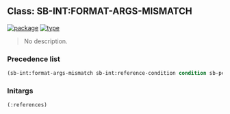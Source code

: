## Class: SB-INT:FORMAT-ARGS-MISMATCH
[![package](https://img.shields.io/badge/Package-SB--INT-5f9ea0.svg?style=social&colorA=999999)](../) [![type](https://img.shields.io/badge/Type-Class-5f9ea0.svg?style=social&colorA=999999)](../#class) 

> No description.

### Precedence list
```cl
(sb-int:format-args-mismatch sb-int:reference-condition condition sb-pcl::slot-object t)
```
### Initargs
```cl
(:references)
```
